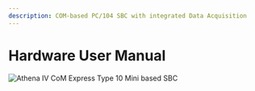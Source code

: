 ```yaml
---
description: COM-based PC/104 SBC with integrated Data Acquisition
---
```


# Hardware User Manual

![Athena IV CoM Express Type 10 Mini based SBC](broken-reference)
